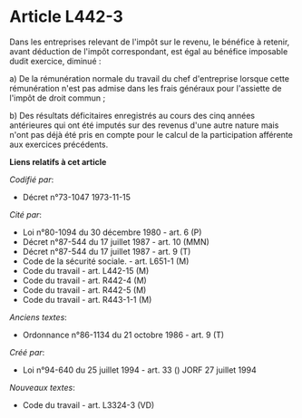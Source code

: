 # Article L442-3

Dans les entreprises relevant de l'impôt sur le revenu, le bénéfice à retenir, avant déduction de l'impôt correspondant, est
égal au bénéfice imposable dudit exercice, diminué :

a) De la rémunération normale du travail du chef d'entreprise lorsque cette rémunération n'est pas admise dans les frais
généraux pour l'assiette de l'impôt de droit commun ;

b) Des résultats déficitaires enregistrés au cours des cinq années antérieures qui ont été imputés sur des revenus d'une
autre nature mais n'ont pas déjà été pris en compte pour le calcul de la participation afférente aux exercices précédents.

**Liens relatifs à cet article**

_Codifié par_:

  - Décret n°73-1047 1973-11-15

_Cité par_:

  - Loi n°80-1094 du 30 décembre 1980 - art. 6 (P)
  - Décret n°87-544 du 17 juillet 1987 - art. 10 (MMN)
  - Décret n°87-544 du 17 juillet 1987 - art. 9 (T)
  - Code de la sécurité sociale. - art. L651-1 (M)
  - Code du travail - art. L442-15 (M)
  - Code du travail - art. R442-4 (M)
  - Code du travail - art. R442-5 (M)
  - Code du travail - art. R443-1-1 (M)

_Anciens textes_:

  - Ordonnance n°86-1134 du 21 octobre 1986 - art. 9 (T)

_Créé par_:

  - Loi n°94-640 du 25 juillet 1994 - art. 33 () JORF 27 juillet 1994

_Nouveaux textes_:

  - Code du travail - art. L3324-3 (VD)

